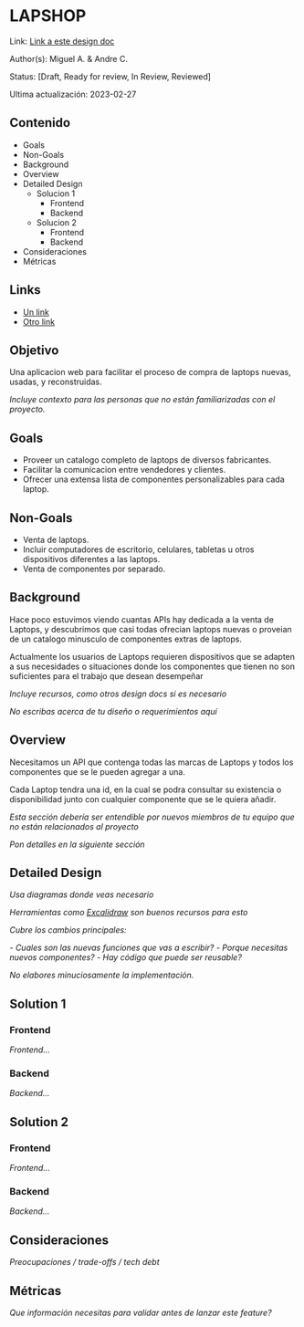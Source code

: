 # LAPSHOP
Link: [Link a este design doc](#)

Author(s): Miguel A. & Andre C.

Status: [Draft, Ready for review, In Review, Reviewed]

Ultima actualización: 2023-02-27

## Contenido
- Goals
- Non-Goals
- Background
- Overview
- Detailed Design
  - Solucion 1
    - Frontend
    - Backend
  - Solucion 2
    - Frontend
    - Backend
- Consideraciones
- Métricas

## Links
- [Un link](#)
- [Otro link](#)

## Objetivo
Una aplicacion web para facilitar el proceso de compra de laptops nuevas, usadas, y reconstruidas.

_Incluye contexto para las personas que no están familiarizadas con el proyecto._

## Goals
- Proveer un catalogo completo de laptops de diversos fabricantes.
- Facilitar la comunicacion entre vendedores y clientes.
- Ofrecer una extensa lista de componentes personalizables para cada laptop.
## Non-Goals
- Venta de laptops.
- Incluir computadores de escritorio, celulares, tabletas u otros dispositivos diferentes a las laptops.
- Venta de componentes por separado.

## Background
Hace poco estuvimos viendo cuantas APIs hay dedicada a la venta de Laptops, y descubrimos que casi todas ofrecian laptops nuevas o proveian de un catalogo minusculo de componentes extras de laptops.

Actualmente los usuarios de Laptops requieren dispositivos que se adapten a sus necesidades o situaciones donde los componentes que tienen no son suficientes para el trabajo que desean desempeñar

_Incluye recursos, como otros design docs si es necesario_

_No escribas acerca de tu diseño o requerimientos aquí_

## Overview
Necesitamos un API que contenga todas las marcas de Laptops y todos los componentes que se le pueden agregar a una.

Cada Laptop tendra una id, en la cual se podra consultar su existencia o disponibilidad junto con cualquier componente que se le quiera añadir.

_Esta sección debería ser entendible por nuevos miembros de tu equipo que no están relacionados al proyecto_

_Pon detalles en la siguiente sección_

## Detailed Design
_Usa diagramas donde veas necesario_

_Herramientas como [Excalidraw](https://excalidraw.com) son buenos recursos para esto_

_Cubre los cambios principales:_

 _- Cuales son las nuevas funciones que vas a escribir?_
 _- Porque necesitas nuevos componentes?_
 _- Hay código que puede ser reusable?_

_No elabores minuciosamente la implementación._

## Solution 1
### Frontend
_Frontend…_
### Backend
_Backend…_

## Solution 2
### Frontend
_Frontend…_
### Backend
_Backend…_

## Consideraciones
_Preocupaciones / trade-offs / tech debt_

## Métricas
_Que información necesitas para validar antes de lanzar este feature?_